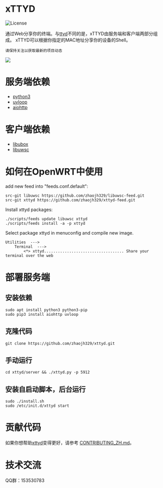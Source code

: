 # xTTYD

![](https://img.shields.io/badge/license-GPLV3-brightgreen.svg?style=plastic "License")

[ttyd]: https://github.com/tsl0922/ttyd
[libubox]: https://git.openwrt.org/?p=project/libubox.git
[libuwsc]: https://github.com/zhaojh329/libuwsc

通过Web分享你的终端。与[ttyd]不同的是，xTTYD由服务端和客户端两部分组成。
xTTYD可以根据你指定的MAC地址分享你的设备的Shell。

`请保持关注以获取最新的项目动态`

![](https://github.com/zhaojh329/xttyd/blob/master/xttyd.png)

# 服务端依赖
* [python3](https://www.python.org)
* [uvloop](https://github.com/MagicStack/uvloop)
* [aiohttp](https://github.com/aio-libs/aiohttp)

# 客户端依赖
* [libubox]
* [libuwsc]

# 如何在OpenWRT中使用
add new feed into "feeds.conf.default":

    src-git libuwsc https://github.com/zhaojh329/libuwsc-feed.git
    src-git xttyd https://github.com/zhaojh329/xttyd-feed.git

Install xttyd packages:

    ./scripts/feeds update libuwsc xttyd
    ./scripts/feeds install -a -p xttyd

Select package xttyd in menuconfig and compile new image.

    Utilities  --->
        Terminal  --->
            <*> xttyd................................... Share your terminal over the web

# 部署服务端
## 安装依赖

    sudo apt install python3 python3-pip
    sudo pip3 install aiohttp uvloop

##  克隆代码

    git clone https://github.com/zhaojh329/xttyd.git

## 手动运行

    cd xttyd/server && ./xttyd.py -p 5912

## 安装自启动脚本，后台运行

    sudo ./install.sh
    sudo /etc/init.d/xttyd start

# 贡献代码
如果你想帮助[xttyd](https://github.com/zhaojh329/xttyd)变得更好，请参考
[CONTRIBUTING_ZH.md](https://github.com/zhaojh329/xttyd/blob/master/CONTRIBUTING_ZH.md)。

# 技术交流
QQ群：153530783
